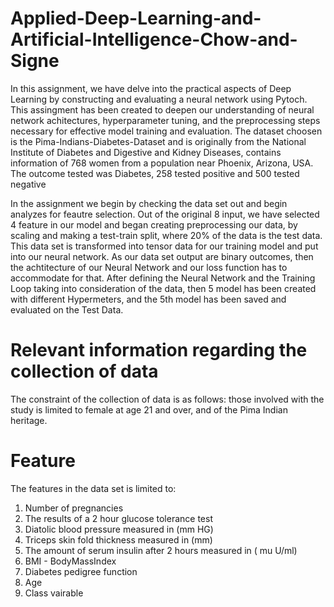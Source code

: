 # Applied-Deep-Learning-and-Artificial-Intelligence-Chow-and-Signe
In this assignment, we have delve into the practical aspects of Deep Learning by constructing and evaluating a neural network using Pytoch. This assingment has been created to deepen our understanding of neural network achitectures, hyperparameter tuning, and the preprocessing steps necessary for effective model training and evaluation. The dataset choosen is the Pima-Indians-Diabetes-Dataset and is originally from the National Institute of Diabetes and Digestive and Kidney Diseases, contains information of 768 women from a population near Phoenix, Arizona, USA. The outcome tested was Diabetes, 258 tested positive and 500 tested negative

In the assignment we begin by checking the data set out and begin analyzes for feautre selection. Out of the original 8 input, we have selected 4 feature in our model and began creating preprocessing our data, by scaling and making a test-train split, where 20% of the data is the test data. This data set is transformed into tensor data for our training model and put into our neural network. As our data set output are binary outcomes, then the achtitecture of our Neural Network and our loss function has to accommodate for that. After defining the Neural Network and the Training Loop taking into consideration of the data, then 5 model has been created with different Hypermeters, and the 5th model has been saved and evaluated on the Test Data. 

# Relevant information regarding the collection of data
The constraint of the collection of data is as follows: those involved with the study is limited to female at age 21 and over, and of the Pima Indian heritage. 

# Feature
The features in the data set is limited to:
1. Number of pregnancies
2. The results of a 2 hour glucose tolerance test
3. Diatolic blood pressure measured in (mm HG)
4. Triceps skin fold thickness measured in (mm)
5. The amount of serum insulin after 2 hours measured in ( mu U/ml)
6. BMI - BodyMassIndex
7. Diabetes pedigree function
8. Age
9. Class vairable
